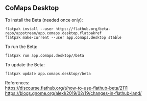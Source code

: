 ## CoMaps Desktop

To install the Beta (needed once only):
```
flatpak install --user https://flathub.org/beta-repo/appstream/app.comaps.desktop.flatpakref
flatpak make-current --user app.comaps.desktop stable
```
To run the Beta:
```
flatpak run app.comaps.desktop//beta
```

To update the Beta:
```
flatpak update app.comaps.desktop//beta
```

References:  
https://discourse.flathub.org/t/how-to-use-flathub-beta/2111  
https://blogs.gnome.org/alexl/2019/02/19/changes-in-flathub-land/

